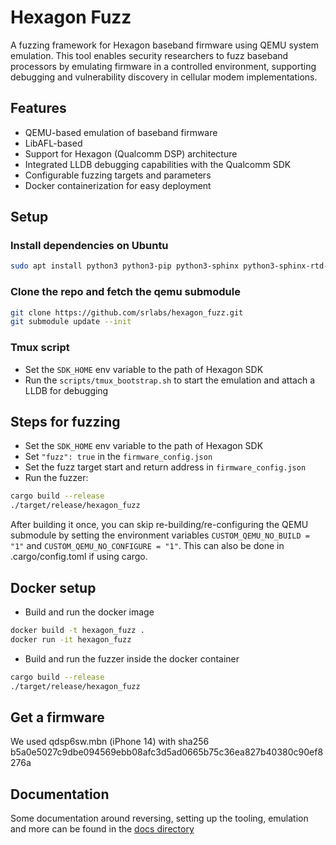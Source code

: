 # Hexagon Fuzz

A fuzzing framework for Hexagon baseband firmware using QEMU system emulation. This tool enables security researchers to fuzz baseband processors by emulating firmware in a controlled environment, supporting debugging and vulnerability discovery in cellular modem implementations.

## Features

- QEMU-based emulation of baseband firmware
- LibAFL-based
- Support for Hexagon (Qualcomm DSP) architecture
- Integrated LLDB debugging capabilities with the Qualcomm SDK
- Configurable fuzzing targets and parameters
- Docker containerization for easy deployment

## Setup

### Install dependencies on Ubuntu
```bash
sudo apt install python3 python3-pip python3-sphinx python3-sphinx-rtd-theme ninja-build libglib2.0-dev flex bison clang rustup tmux gdb gdbserver socat
```

### Clone the repo and fetch the qemu submodule
```bash
git clone https://github.com/srlabs/hexagon_fuzz.git
git submodule update --init
```

### Tmux script
- Set the `SDK_HOME` env variable to the path of Hexagon SDK
- Run the `scripts/tmux_bootstrap.sh` to start the emulation and attach a LLDB for debugging

## Steps for fuzzing
- Set the `SDK_HOME` env variable to the path of Hexagon SDK
- Set `"fuzz": true` in the `firmware_config.json`
- Set the fuzz target start and return address in `firmware_config.json`
- Run the fuzzer:
```bash
cargo build --release
./target/release/hexagon_fuzz
```

After building it once, you can skip re-building/re-configuring the QEMU submodule by setting the environment variables `CUSTOM_QEMU_NO_BUILD = "1"` and `CUSTOM_QEMU_NO_CONFIGURE = "1"`.
This can also be done in .cargo/config.toml if using cargo.

## Docker setup
- Build and run the docker image
```bash
docker build -t hexagon_fuzz .
docker run -it hexagon_fuzz
```
- Build and run the fuzzer inside the docker container
```bash
cargo build --release
./target/release/hexagon_fuzz
```

## Get a firmware
We used qdsp6sw.mbn (iPhone 14) with sha256 b5a0e5027c9dbe094569ebb08afc3d5ad0665b75c36ea827b40380c90ef8276a

## Documentation
Some documentation around reversing, setting up the tooling, emulation and more can be found in the [docs directory](./docs/index.md)
